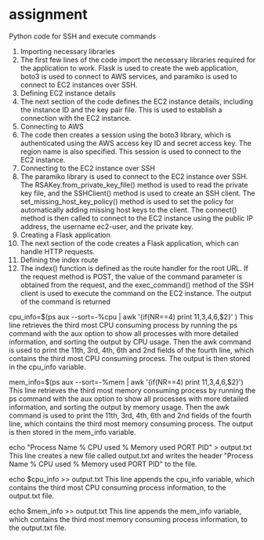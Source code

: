 # assignment
Python code for SSH and execute commands 

1.	Importing necessary libraries
2.	The first few lines of the code import the necessary libraries required for the application to work. Flask is used to create the web application, boto3 is used to connect to AWS services, and paramiko is used to connect to EC2 instances over SSH.
3.	Defining EC2 instance details
4.	The next section of the code defines the EC2 instance details, including the instance ID and the key pair file. This is used to establish a connection with the EC2 instance.
5.	Connecting to AWS
6.	The code then creates a session using the boto3 library, which is authenticated using the AWS access key ID and secret access key. The region name is also specified. This session is used to connect to the EC2 instance.
7.	Connecting to the EC2 instance over SSH
8.	The paramiko library is used to connect to the EC2 instance over SSH. The RSAKey.from_private_key_file() method is used to read the private key file, and the SSHClient() method is used to create an SSH client. The set_missing_host_key_policy() method is used to set the policy for automatically adding missing host keys to the client. The connect() method is then called to connect to the EC2 instance using the public IP address, the username ec2-user, and the private key.
9.	Creating a Flask application
10.	The next section of the code creates a Flask application, which can handle HTTP requests.
11.	Defining the index route
12.	The index() function is defined as the route handler for the root URL. If the request method is POST, the value of the command parameter is obtained from the request, and the exec_command() method of the SSH client is used to execute the command on the EC2 instance. The output of the command is returned 



cpu_info=$(ps aux --sort=-%cpu | awk '{if(NR==4) print $11,$3,$4,$6,$2}' ) This line retrieves the third most CPU consuming process by running the ps command with the aux option to show all processes with more detailed information, and sorting the output by CPU usage. Then the awk command is used to print the 11th, 3rd, 4th, 6th and 2nd fields of the fourth line, which contains the third most CPU consuming process. The output is then stored in the cpu_info variable.

mem_info=$(ps aux --sort=-%mem | awk '{if(NR==4) print $11,$3,$4,$6,$2}') This line retrieves the third most memory consuming process by running the ps command with the aux option to show all processes with more detailed information, and sorting the output by memory usage. Then the awk command is used to print the 11th, 3rd, 4th, 6th and 2nd fields of the fourth line, which contains the third most memory consuming process. The output is then stored in the mem_info variable.

echo "Process Name % CPU used % Memory used PORT PID" > output.txt This line creates a new file called output.txt and writes the header "Process Name % CPU used % Memory used PORT PID" to the file.

echo $cpu_info >> output.txt This line appends the cpu_info variable, which contains the third most CPU consuming process information, to the output.txt file.

echo $mem_info >> output.txt This line appends the mem_info variable, which contains the third most memory consuming process information, to the output.txt file.


